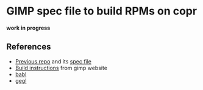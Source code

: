 # GIMP spec file to build RPMs on copr

**work in progress**

## References

- [Previous repo](https://copr.fedorainfracloud.org/coprs/yingted/gimp-2.99/build/1873580/) and its [spec file](https://copr-dist-git.fedorainfracloud.org/cgit/yingted/gimp-2.99/gimp-2.99.git/tree/gimp-2.99.spec)
- [Build instructions](https://www.gimp.org/source/howtos/gimp-git-build.html) from gimp website
- [babl](https://gegl.org/babl/)
- [gegl](https://download.gimp.org/pub/gegl/0.4/)
